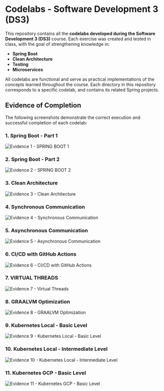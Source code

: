 # Codelabs - Software Development 3 (DS3)

This repository contains all the **codelabs developed during the Software Development 3 (DS3)** course. Each exercise was created and tested in class, with the goal of strengthening knowledge in:

* **Spring Boot**
* **Clean Architecture**
* **Testing**
* **Microservices**

All codelabs are functional and serve as practical implementations of the concepts learned throughout the course. Each directory in this repository corresponds to a specific codelab, and contains its related Spring projects.

## Evidence of Completion

The following screenshots demonstrate the correct execution and successful completion of each codelab:

### 1. Spring Boot - Part 1
![Evidence 1 - SPRING BOOT 1](/images/1.png)

### 2. Spring Boot - Part 2
![Evidence 2 - SPRING BOOT 2](/images/2.png)

### 3. Clean Architecture
![Evidence 3 - Clean Architecture](/images/3.png)

### 4. Synchronous Communication
![Evidence 4 - Synchronous Communication](/images/4.png)

### 5. Asynchronous Communication
![Evidence 5 - Asynchronous Communication](/images/5.png)

### 6. CI/CD with GitHub Actions
![Evidence 6 - CI/CD with GitHub Actions](/images/6.png)

### 7. VIRTUAL THREADS
![Evidence 7 - Virtual Threads](/images/7.png)

### 8. GRAALVM Optimization
![Evidence 8 - GRAALVM Optimization](/images/8.png)

### 9. Kubernetes Local - Basic Level
![Evidence 9 - Kubernetes Local - Basic Level](/images/9.png)

### 10. Kubernetes Local - Intermediate Level
![Evidence 10 - Kubernetes Local - Intermediate Level](/images/10.png)

### 11. Kubernetes GCP - Basic Level
![Evidence 11 - Kubernetes GCP - Basic Level](/images/11.png)